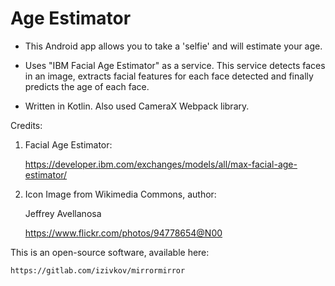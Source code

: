 # Age Estimator

- This Android app allows you to take a 'selfie' and will estimate your age.

- Uses "IBM Facial Age Estimator" as a service. This service detects faces in an image, extracts facial features for each face detected and finally predicts the age of each face.

- Written in Kotlin. Also used CameraX Webpack library.

Credits:

1. Facial Age Estimator:

    https://developer.ibm.com/exchanges/models/all/max-facial-age-estimator/

2. Icon Image from Wikimedia Commons, author:

    Jeffrey Avellanosa

    https://www.flickr.com/photos/94778654@N00

This is an open-source software, available here:

    https://gitlab.com/izivkov/mirrormirror



